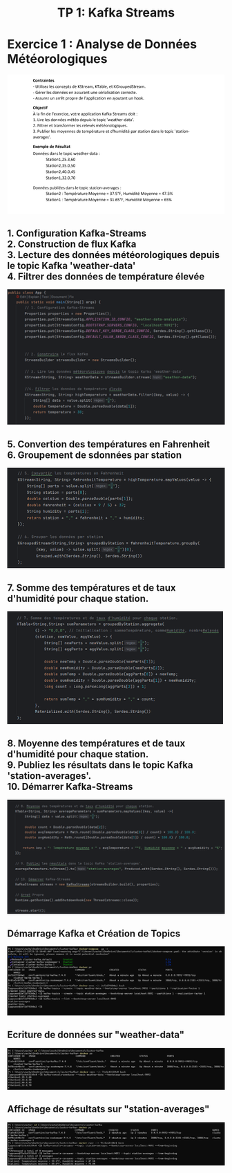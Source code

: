 <h1 align="center" >TP 1: Kafka Streams</h1>


<h1>Exercice 1 : Analyse de Données Météorologiques</h1>
<img src="images/img_7.png">

<h2>
  1.  Configuration Kafka-Streams <br>
  2. Construction de flux Kafka <br>
  3. Lecture des données météorologiques depuis le topic Kafka 'weather-data' <br>
  4. Filtrer des données de température élevée <br>
</h2>
<img src="images/img_3.png">

<h2>
  5. Convertion des températures en Fahrenheit <br>
  6. Groupement de sdonnées par station <br>
</h2>
<img src="images/img_4.png">

<h2>7. Somme des températures et de taux d'humidité pour chaque station. </h2>
<img src="images/img_5.png" alt="img4" width="500">

<h2>
  8. Moyenne des températures et de taux d'humidité pour chaque station. <br>
  9. Publiez les résultats dans le topic Kafka 'station-averages'. <br>
  10. Démarrer Kafka-Streams <br>
</h2>
<img src="images/img_6.png">

<h2>Démarrage Kafka et Création de Topics</h2>
<img src="images/img.png">
<h2>Ecriture de données sur "weather-data"</h2>
<img src="images/img_1.png">
<h2>Affichage de résultats sur "station-averages"</h2>
<img src="images/img_2.png">
